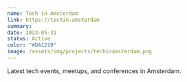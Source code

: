 ```yaml
---
name: Tech in Amsterdam
link: https://techin.amsterdam
summary: 
date: 2023-05-31
status: Active
color: "#DA1219"
image: /assets/img/projects/techinamsterdam.png
---
```


Latest tech events, meetups, and conferences in Amsterdam.